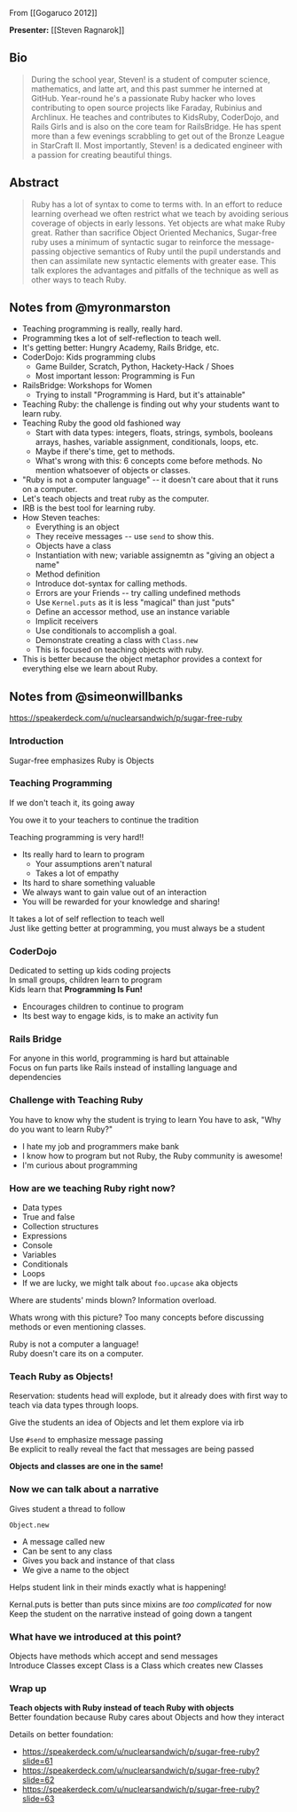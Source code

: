 From [[Gogaruco 2012]]

**Presenter:** [[Steven Ragnarok]]

## Bio

> During the school year, Steven! is a student of computer science,
> mathematics, and latte art, and this past summer he interned at
> GitHub. Year-round he's a passionate Ruby hacker who loves
> contributing to open source projects like Faraday, Rubinius and
> Archlinux. He teaches and contributes to KidsRuby, CoderDojo, and
> Rails Girls and is also on the core team for RailsBridge. He has spent
> more than a few evenings scrabbling to get out of the Bronze League in
> StarCraft II. Most importantly, Steven! is a dedicated engineer with a
> passion for creating beautiful things.

## Abstract

> Ruby has a lot of syntax to come to terms with. In an effort to reduce
> learning overhead we often restrict what we teach by avoiding serious
> coverage of objects in early lessons. Yet objects are what make Ruby
> great. Rather than sacrifice Object Oriented Mechanics, Sugar-free
> ruby uses a minimum of syntactic sugar to reinforce the
> message-passing objective semantics of Ruby until the pupil
> understands and then can assimilate new syntactic elements with
> greater ease. This talk explores the advantages and pitfalls of the
> technique as well as other ways to teach Ruby.

## Notes from @myronmarston

* Teaching programming is really, really hard.
* Programming tkes a lot of self-reflection to teach well.
* It's getting better: Hungry Academy, Rails Bridge, etc.
* CoderDojo: Kids programming clubs
  * Game Builder, Scratch, Python, Hackety-Hack / Shoes
  * Most important lesson: Programming is Fun
* RailsBridge: Workshops for Women
  * Trying to install "Programming is Hard, but it's attainable"
* Teaching Ruby: the challenge is finding out why your students want to
  learn ruby.
* Teaching Ruby the good old fashioned way
  * Start with data types: integers, floats, strings, symbols, booleans
    arrays, hashes, variable assignment, conditionals, loops, etc.
  * Maybe if there's time, get to methods.
  * What's wrong with this: 6 concepts come before methods.
    No mention whatsoever of objects or classes.
* "Ruby is not a computer language" -- it doesn't care about
  that it runs on a computer.
* Let's teach objects and treat ruby as the computer.
* IRB is the best tool for learning ruby.
* How Steven teaches:
  * Everything is an object
  * They receive messages -- use `send` to show this.
  * Objects have a class
  * Instantiation with new; variable assignemtn as "giving an object a
    name"
  * Method definition
  * Introduce dot-syntax for calling methods.
  * Errors are your Friends -- try calling undefined methods
  * Use `Kernel.puts` as it is less "magical" than just "puts"
  * Define an accessor method, use an instance variable
  * Implicit receivers
  * Use conditionals to accomplish a goal.
  * Demonstrate creating a class with `Class.new`
  * This is focused on teaching objects with ruby.
* This is better because the object metaphor provides a
  context for everything else we learn about Ruby.

## Notes from @simeonwillbanks

https://speakerdeck.com/u/nuclearsandwich/p/sugar-free-ruby

### Introduction

Sugar-free emphasizes Ruby is Objects

### Teaching Programming

If we don't teach it, its going away

You owe it to your teachers to continue the tradition

Teaching programming is very hard!!
  * Its really hard to learn to program
    * Your assumptions aren't natural
    * Takes a lot of empathy
  * Its hard to share something valuable
   * We always want to gain value out of an interaction
   * You will be rewarded for your knowledge and sharing!

It takes a lot of self reflection to teach well  
Just like getting better at programming, you must always be a student

### CoderDojo

Dedicated to setting up kids coding projects  
In small groups, children learn to program  
Kids learn that **Programming Is Fun!**
 * Encourages children to continue to program
 * Its best way to engage kids, is to make an activity fun

### Rails Bridge

For anyone in this world, programming is hard but attainable  
Focus on fun parts like Rails instead of installing language and dependencies

### Challenge with Teaching Ruby

You have to know why the student is trying to learn
You have to ask, "Why do you want to learn Ruby?"
 * I hate my job and programmers make bank
 * I know how to program but not Ruby, the Ruby community is awesome!
 * I'm curious about programming

### How are we teaching Ruby right now?

 * Data types
 * True and false
 * Collection structures
 * Expressions
 * Console
 * Variables
 * Conditionals
 * Loops
 * If we are lucky, we might talk about `foo.upcase` aka objects

Where are students' minds blown? Information overload.

Whats wrong with this picture?
Too many concepts before discussing methods or even mentioning classes.

Ruby is not a computer a language!  
Ruby doesn't care its on a computer.

### Teach Ruby as Objects!

Reservation: students head will explode, but it already does with first way to teach via data types through loops.

Give the students an idea of Objects and let them explore via irb

Use `#send` to emphasize message passing  
Be explicit to really reveal the fact that messages are being passed

**Objects and classes are one in the same!**

### Now we can talk about a narrative

Gives student a thread to follow

`Object.new`
 * A message called new
 * Can be sent to any class
 * Gives you back and instance of that class
 * We give a name to the object

Helps student link in their minds exactly what is happening!

Kernal.puts is better than puts since mixins are _too complicated_ for now  
Keep the student on the narrative instead of going down a tangent  

### What have we introduced at this point?

Objects have methods which accept and send messages  
Introduce Classes except Class is a Class which creates new Classes

### Wrap up

**Teach objects with Ruby instead of teach Ruby with objects**  
Better foundation because Ruby cares about Objects and how they interact

Details on better foundation:
 * https://speakerdeck.com/u/nuclearsandwich/p/sugar-free-ruby?slide=61  
 * https://speakerdeck.com/u/nuclearsandwich/p/sugar-free-ruby?slide=62  
 * https://speakerdeck.com/u/nuclearsandwich/p/sugar-free-ruby?slide=63  
